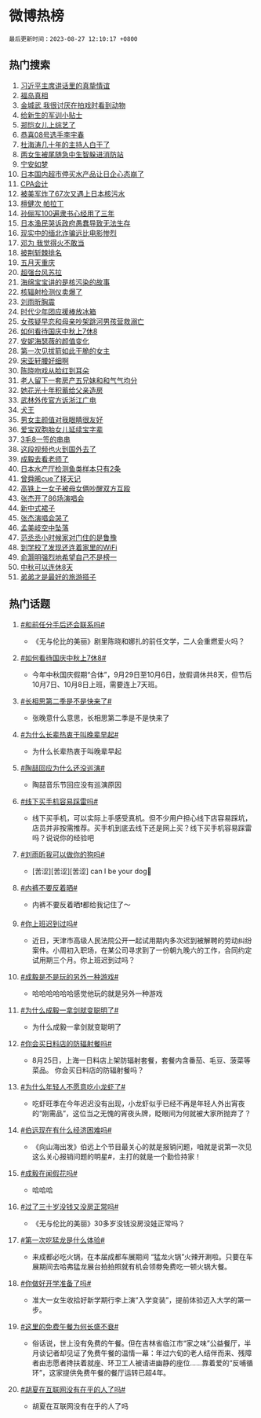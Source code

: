 # 微博热榜

`最后更新时间：2023-08-27 12:10:17 +0800`

## 热门搜索

1. [习近平主席讲话里的真挚情谊](https://m.weibo.cn/search?containerid=100103type%3D1%26t%3D10%26q%3D%23%E4%B9%A0%E8%BF%91%E5%B9%B3%E4%B8%BB%E5%B8%AD%E8%AE%B2%E8%AF%9D%E9%87%8C%E7%9A%84%E7%9C%9F%E6%8C%9A%E6%83%85%E8%B0%8A%23&stream_entry_id=51&isnewpage=1&extparam=seat%3D1%26cate%3D10103%26pos%3D0%26dgr%3D0%26stream_entry_id%3D51%26c_type%3D51%26filter_type%3Drealtimehot%26display_time%3D1693109415%26pre_seqid%3D169310941524491209991&luicode=10000011&lfid=106003type%253D25%2526t%253D3%2526disable_hot%253D1%2526filter_type%253Drealtimehot)
1. [福岛真相](https://m.weibo.cn/search?containerid=100103type%3D1%26t%3D10%26q%3D%23%E7%A6%8F%E5%B2%9B%E7%9C%9F%E7%9B%B8%23&stream_entry_id=31&isnewpage=1&extparam=seat%3D1%26cate%3D5001%26pos%3D0%26c_type%3D31%26stream_entry_id%3D31%26dgr%3D0%26lcate%3D5001%26realpos%3D1%26flag%3D16%26band_rank%3D1%26q%3D%2523%25E7%25A6%258F%25E5%25B2%259B%25E7%259C%259F%25E7%259B%25B8%2523%26filter_type%3Drealtimehot%26display_time%3D1693109415%26pre_seqid%3D169310941524491209991&luicode=10000011&lfid=106003type%253D25%2526t%253D3%2526disable_hot%253D1%2526filter_type%253Drealtimehot)
1. [金城武 我很讨厌在拍戏时看到动物](https://m.weibo.cn/search?containerid=100103type%3D1%26t%3D10%26q%3D%E9%87%91%E5%9F%8E%E6%AD%A6+%E6%88%91%E5%BE%88%E8%AE%A8%E5%8E%8C%E5%9C%A8%E6%8B%8D%E6%88%8F%E6%97%B6%E7%9C%8B%E5%88%B0%E5%8A%A8%E7%89%A9&stream_entry_id=31&isnewpage=1&extparam=seat%3D1%26cate%3D5001%26pos%3D1%26c_type%3D31%26stream_entry_id%3D31%26dgr%3D0%26lcate%3D5001%26realpos%3D2%26flag%3D2%26band_rank%3D2%26q%3D%25E9%2587%2591%25E5%259F%258E%25E6%25AD%25A6%2520%25E6%2588%2591%25E5%25BE%2588%25E8%25AE%25A8%25E5%258E%258C%25E5%259C%25A8%25E6%258B%258D%25E6%2588%258F%25E6%2597%25B6%25E7%259C%258B%25E5%2588%25B0%25E5%258A%25A8%25E7%2589%25A9%26filter_type%3Drealtimehot%26display_time%3D1693109415%26pre_seqid%3D169310941524491209991&luicode=10000011&lfid=106003type%253D25%2526t%253D3%2526disable_hot%253D1%2526filter_type%253Drealtimehot)
1. [给新生的军训小贴士](https://m.weibo.cn/search?containerid=100103type%3D1%26t%3D10%26q%3D%23%E7%BB%99%E6%96%B0%E7%94%9F%E7%9A%84%E5%86%9B%E8%AE%AD%E5%B0%8F%E8%B4%B4%E5%A3%AB%23&stream_entry_id=31&isnewpage=1&extparam=seat%3D1%26cate%3D5001%26pos%3D2%26c_type%3D31%26stream_entry_id%3D31%26dgr%3D0%26lcate%3D5001%26realpos%3D3%26flag%3D1%26band_rank%3D3%26q%3D%2523%25E7%25BB%2599%25E6%2596%25B0%25E7%2594%259F%25E7%259A%2584%25E5%2586%259B%25E8%25AE%25AD%25E5%25B0%258F%25E8%25B4%25B4%25E5%25A3%25AB%2523%26filter_type%3Drealtimehot%26display_time%3D1693109415%26pre_seqid%3D169310941524491209991&luicode=10000011&lfid=106003type%253D25%2526t%253D3%2526disable_hot%253D1%2526filter_type%253Drealtimehot)
1. [郑恺女儿上综艺了](https://m.weibo.cn/search?containerid=100103type%3D1%26t%3D10%26q%3D%23%E9%83%91%E6%81%BA%E5%A5%B3%E5%84%BF%E4%B8%8A%E7%BB%BC%E8%89%BA%E4%BA%86%23&stream_entry_id=31&isnewpage=1&extparam=seat%3D1%26cate%3D5001%26pos%3D3%26c_type%3D31%26stream_entry_id%3D31%26dgr%3D0%26lcate%3D5001%26realpos%3D4%26flag%3D2%26band_rank%3D4%26q%3D%2523%25E9%2583%2591%25E6%2581%25BA%25E5%25A5%25B3%25E5%2584%25BF%25E4%25B8%258A%25E7%25BB%25BC%25E8%2589%25BA%25E4%25BA%2586%2523%26filter_type%3Drealtimehot%26display_time%3D1693109415%26pre_seqid%3D169310941524491209991&luicode=10000011&lfid=106003type%253D25%2526t%253D3%2526disable_hot%253D1%2526filter_type%253Drealtimehot)
1. [恭喜08号选手李宇春](https://m.weibo.cn/search?containerid=100103type%3D1%26t%3D10%26q%3D%23%E6%81%AD%E5%96%9C08%E5%8F%B7%E9%80%89%E6%89%8B%E6%9D%8E%E5%AE%87%E6%98%A5%23&stream_entry_id=31&isnewpage=1&extparam=seat%3D1%26cate%3D5001%26pos%3D4%26c_type%3D31%26stream_entry_id%3D31%26dgr%3D0%26lcate%3D5001%26realpos%3D5%26flag%3D1%26band_rank%3D5%26q%3D%2523%25E6%2581%25AD%25E5%2596%259C08%25E5%258F%25B7%25E9%2580%2589%25E6%2589%258B%25E6%259D%258E%25E5%25AE%2587%25E6%2598%25A5%2523%26filter_type%3Drealtimehot%26display_time%3D1693109415%26pre_seqid%3D169310941524491209991&luicode=10000011&lfid=106003type%253D25%2526t%253D3%2526disable_hot%253D1%2526filter_type%253Drealtimehot)
1. [杜海涛几十年的主持人白干了](https://m.weibo.cn/search?containerid=100103type%3D1%26t%3D10%26q%3D%23%E6%9D%9C%E6%B5%B7%E6%B6%9B%E5%87%A0%E5%8D%81%E5%B9%B4%E7%9A%84%E4%B8%BB%E6%8C%81%E4%BA%BA%E7%99%BD%E5%B9%B2%E4%BA%86%23&stream_entry_id=31&isnewpage=1&extparam=seat%3D1%26cate%3D5001%26pos%3D5%26c_type%3D31%26stream_entry_id%3D31%26dgr%3D0%26lcate%3D5001%26realpos%3D6%26flag%3D2%26band_rank%3D6%26q%3D%2523%25E6%259D%259C%25E6%25B5%25B7%25E6%25B6%259B%25E5%2587%25A0%25E5%258D%2581%25E5%25B9%25B4%25E7%259A%2584%25E4%25B8%25BB%25E6%258C%2581%25E4%25BA%25BA%25E7%2599%25BD%25E5%25B9%25B2%25E4%25BA%2586%2523%26filter_type%3Drealtimehot%26display_time%3D1693109415%26pre_seqid%3D169310941524491209991&luicode=10000011&lfid=106003type%253D25%2526t%253D3%2526disable_hot%253D1%2526filter_type%253Drealtimehot)
1. [两女生被尾随急中生智躲进消防站](https://m.weibo.cn/search?containerid=100103type%3D1%26t%3D10%26q%3D%23%E4%B8%A4%E5%A5%B3%E7%94%9F%E8%A2%AB%E5%B0%BE%E9%9A%8F%E6%80%A5%E4%B8%AD%E7%94%9F%E6%99%BA%E8%BA%B2%E8%BF%9B%E6%B6%88%E9%98%B2%E7%AB%99%23&stream_entry_id=31&isnewpage=1&extparam=seat%3D1%26cate%3D5001%26pos%3D6%26c_type%3D31%26stream_entry_id%3D31%26dgr%3D0%26lcate%3D5001%26realpos%3D7%26flag%3D32768%26band_rank%3D7%26q%3D%2523%25E4%25B8%25A4%25E5%25A5%25B3%25E7%2594%259F%25E8%25A2%25AB%25E5%25B0%25BE%25E9%259A%258F%25E6%2580%25A5%25E4%25B8%25AD%25E7%2594%259F%25E6%2599%25BA%25E8%25BA%25B2%25E8%25BF%259B%25E6%25B6%2588%25E9%2598%25B2%25E7%25AB%2599%2523%26filter_type%3Drealtimehot%26display_time%3D1693109415%26pre_seqid%3D169310941524491209991&luicode=10000011&lfid=106003type%253D25%2526t%253D3%2526disable_hot%253D1%2526filter_type%253Drealtimehot)
1. [宁安如梦](https://m.weibo.cn/search?containerid=100103type%3D1%26t%3D10%26q%3D%E5%AE%81%E5%AE%89%E5%A6%82%E6%A2%A6&stream_entry_id=31&isnewpage=1&extparam=seat%3D1%26cate%3D5001%26pos%3D7%26c_type%3D31%26stream_entry_id%3D31%26dgr%3D0%26lcate%3D5001%26realpos%3D8%26flag%3D1%26band_rank%3D8%26q%3D%25E5%25AE%2581%25E5%25AE%2589%25E5%25A6%2582%25E6%25A2%25A6%26filter_type%3Drealtimehot%26display_time%3D1693109415%26pre_seqid%3D169310941524491209991&luicode=10000011&lfid=106003type%253D25%2526t%253D3%2526disable_hot%253D1%2526filter_type%253Drealtimehot)
1. [日本国内超市停买水产品让日企心态崩了](https://m.weibo.cn/search?containerid=100103type%3D1%26t%3D10%26q%3D%23%E6%97%A5%E6%9C%AC%E5%9B%BD%E5%86%85%E8%B6%85%E5%B8%82%E5%81%9C%E4%B9%B0%E6%B0%B4%E4%BA%A7%E5%93%81%E8%AE%A9%E6%97%A5%E4%BC%81%E5%BF%83%E6%80%81%E5%B4%A9%E4%BA%86%23&stream_entry_id=31&isnewpage=1&extparam=seat%3D1%26cate%3D5001%26pos%3D8%26c_type%3D31%26stream_entry_id%3D31%26dgr%3D0%26lcate%3D5001%26realpos%3D9%26flag%3D16%26band_rank%3D9%26q%3D%2523%25E6%2597%25A5%25E6%259C%25AC%25E5%259B%25BD%25E5%2586%2585%25E8%25B6%2585%25E5%25B8%2582%25E5%2581%259C%25E4%25B9%25B0%25E6%25B0%25B4%25E4%25BA%25A7%25E5%2593%2581%25E8%25AE%25A9%25E6%2597%25A5%25E4%25BC%2581%25E5%25BF%2583%25E6%2580%2581%25E5%25B4%25A9%25E4%25BA%2586%2523%26filter_type%3Drealtimehot%26display_time%3D1693109415%26pre_seqid%3D169310941524491209991&luicode=10000011&lfid=106003type%253D25%2526t%253D3%2526disable_hot%253D1%2526filter_type%253Drealtimehot)
1. [CPA会计](https://m.weibo.cn/search?containerid=100103type%3D1%26t%3D10%26q%3DCPA%E4%BC%9A%E8%AE%A1&stream_entry_id=31&isnewpage=1&extparam=seat%3D1%26cate%3D5001%26pos%3D9%26c_type%3D31%26stream_entry_id%3D31%26dgr%3D0%26lcate%3D5001%26realpos%3D10%26flag%3D1%26band_rank%3D10%26q%3DCPA%25E4%25BC%259A%25E8%25AE%25A1%26filter_type%3Drealtimehot%26display_time%3D1693109415%26pre_seqid%3D169310941524491209991&luicode=10000011&lfid=106003type%253D25%2526t%253D3%2526disable_hot%253D1%2526filter_type%253Drealtimehot)
1. [被美军炸了67次又遇上日本核污水](https://m.weibo.cn/search?containerid=100103type%3D1%26t%3D10%26q%3D%23%E8%A2%AB%E7%BE%8E%E5%86%9B%E7%82%B8%E4%BA%8667%E6%AC%A1%E5%8F%88%E9%81%87%E4%B8%8A%E6%97%A5%E6%9C%AC%E6%A0%B8%E6%B1%A1%E6%B0%B4%23&stream_entry_id=31&isnewpage=1&extparam=seat%3D1%26cate%3D5001%26pos%3D10%26c_type%3D31%26stream_entry_id%3D31%26dgr%3D0%26lcate%3D5001%26realpos%3D11%26flag%3D2%26band_rank%3D11%26q%3D%2523%25E8%25A2%25AB%25E7%25BE%258E%25E5%2586%259B%25E7%2582%25B8%25E4%25BA%258667%25E6%25AC%25A1%25E5%258F%2588%25E9%2581%2587%25E4%25B8%258A%25E6%2597%25A5%25E6%259C%25AC%25E6%25A0%25B8%25E6%25B1%25A1%25E6%25B0%25B4%2523%26filter_type%3Drealtimehot%26display_time%3D1693109415%26pre_seqid%3D169310941524491209991&luicode=10000011&lfid=106003type%253D25%2526t%253D3%2526disable_hot%253D1%2526filter_type%253Drealtimehot)
1. [檀健次 帕拉丁](https://m.weibo.cn/search?containerid=100103type%3D1%26t%3D10%26q%3D%E6%AA%80%E5%81%A5%E6%AC%A1+%E5%B8%95%E6%8B%89%E4%B8%81&stream_entry_id=31&isnewpage=1&extparam=seat%3D1%26cate%3D5001%26pos%3D11%26c_type%3D31%26stream_entry_id%3D31%26dgr%3D0%26lcate%3D5001%26realpos%3D12%26flag%3D1%26band_rank%3D12%26q%3D%25E6%25AA%2580%25E5%2581%25A5%25E6%25AC%25A1%2520%25E5%25B8%2595%25E6%258B%2589%25E4%25B8%2581%26filter_type%3Drealtimehot%26display_time%3D1693109415%26pre_seqid%3D169310941524491209991&luicode=10000011&lfid=106003type%253D25%2526t%253D3%2526disable_hot%253D1%2526filter_type%253Drealtimehot)
1. [孙俪写100遍隶书心经用了三年](https://m.weibo.cn/search?containerid=100103type%3D1%26t%3D10%26q%3D%23%E5%AD%99%E4%BF%AA%E5%86%99100%E9%81%8D%E9%9A%B6%E4%B9%A6%E5%BF%83%E7%BB%8F%E7%94%A8%E4%BA%86%E4%B8%89%E5%B9%B4%23&stream_entry_id=31&isnewpage=1&extparam=seat%3D1%26cate%3D5001%26pos%3D12%26c_type%3D31%26stream_entry_id%3D31%26dgr%3D0%26lcate%3D5001%26realpos%3D13%26flag%3D1%26band_rank%3D13%26q%3D%2523%25E5%25AD%2599%25E4%25BF%25AA%25E5%2586%2599100%25E9%2581%258D%25E9%259A%25B6%25E4%25B9%25A6%25E5%25BF%2583%25E7%25BB%258F%25E7%2594%25A8%25E4%25BA%2586%25E4%25B8%2589%25E5%25B9%25B4%2523%26filter_type%3Drealtimehot%26display_time%3D1693109415%26pre_seqid%3D169310941524491209991&luicode=10000011&lfid=106003type%253D25%2526t%253D3%2526disable_hot%253D1%2526filter_type%253Drealtimehot)
1. [日本渔民哭诉政府愚蠢导致无法生存](https://m.weibo.cn/search?containerid=100103type%3D1%26t%3D10%26q%3D%23%E6%97%A5%E6%9C%AC%E6%B8%94%E6%B0%91%E5%93%AD%E8%AF%89%E6%94%BF%E5%BA%9C%E6%84%9A%E8%A0%A2%E5%AF%BC%E8%87%B4%E6%97%A0%E6%B3%95%E7%94%9F%E5%AD%98%23&stream_entry_id=31&isnewpage=1&extparam=seat%3D1%26cate%3D5001%26pos%3D13%26c_type%3D31%26stream_entry_id%3D31%26dgr%3D0%26lcate%3D5001%26realpos%3D14%26flag%3D1%26band_rank%3D14%26q%3D%2523%25E6%2597%25A5%25E6%259C%25AC%25E6%25B8%2594%25E6%25B0%2591%25E5%2593%25AD%25E8%25AF%2589%25E6%2594%25BF%25E5%25BA%259C%25E6%2584%259A%25E8%25A0%25A2%25E5%25AF%25BC%25E8%2587%25B4%25E6%2597%25A0%25E6%25B3%2595%25E7%2594%259F%25E5%25AD%2598%2523%26filter_type%3Drealtimehot%26display_time%3D1693109415%26pre_seqid%3D169310941524491209991&luicode=10000011&lfid=106003type%253D25%2526t%253D3%2526disable_hot%253D1%2526filter_type%253Drealtimehot)
1. [现实中的缅北诈骗远比电影惨烈](https://m.weibo.cn/search?containerid=100103type%3D1%26t%3D10%26q%3D%23%E7%8E%B0%E5%AE%9E%E4%B8%AD%E7%9A%84%E7%BC%85%E5%8C%97%E8%AF%88%E9%AA%97%E8%BF%9C%E6%AF%94%E7%94%B5%E5%BD%B1%E6%83%A8%E7%83%88%23&stream_entry_id=31&isnewpage=1&extparam=seat%3D1%26cate%3D5001%26pos%3D14%26c_type%3D31%26stream_entry_id%3D31%26dgr%3D0%26lcate%3D5001%26realpos%3D15%26flag%3D0%26band_rank%3D15%26q%3D%2523%25E7%258E%25B0%25E5%25AE%259E%25E4%25B8%25AD%25E7%259A%2584%25E7%25BC%2585%25E5%258C%2597%25E8%25AF%2588%25E9%25AA%2597%25E8%25BF%259C%25E6%25AF%2594%25E7%2594%25B5%25E5%25BD%25B1%25E6%2583%25A8%25E7%2583%2588%2523%26filter_type%3Drealtimehot%26display_time%3D1693109415%26pre_seqid%3D169310941524491209991&luicode=10000011&lfid=106003type%253D25%2526t%253D3%2526disable_hot%253D1%2526filter_type%253Drealtimehot)
1. [邓为 我觉得火不敢当](https://m.weibo.cn/search?containerid=100103type%3D1%26t%3D10%26q%3D%E9%82%93%E4%B8%BA+%E6%88%91%E8%A7%89%E5%BE%97%E7%81%AB%E4%B8%8D%E6%95%A2%E5%BD%93&stream_entry_id=31&isnewpage=1&extparam=seat%3D1%26cate%3D5001%26pos%3D15%26c_type%3D31%26stream_entry_id%3D31%26dgr%3D0%26lcate%3D5001%26realpos%3D16%26flag%3D1%26band_rank%3D16%26q%3D%25E9%2582%2593%25E4%25B8%25BA%2520%25E6%2588%2591%25E8%25A7%2589%25E5%25BE%2597%25E7%2581%25AB%25E4%25B8%258D%25E6%2595%25A2%25E5%25BD%2593%26filter_type%3Drealtimehot%26display_time%3D1693109415%26pre_seqid%3D169310941524491209991&luicode=10000011&lfid=106003type%253D25%2526t%253D3%2526disable_hot%253D1%2526filter_type%253Drealtimehot)
1. [披荆斩棘排名](https://m.weibo.cn/search?containerid=100103type%3D1%26t%3D10%26q%3D%E6%8A%AB%E8%8D%86%E6%96%A9%E6%A3%98%E6%8E%92%E5%90%8D&stream_entry_id=31&isnewpage=1&extparam=seat%3D1%26cate%3D5001%26pos%3D16%26c_type%3D31%26stream_entry_id%3D31%26dgr%3D0%26lcate%3D5001%26realpos%3D17%26flag%3D1%26band_rank%3D17%26q%3D%25E6%258A%25AB%25E8%258D%2586%25E6%2596%25A9%25E6%25A3%2598%25E6%258E%2592%25E5%2590%258D%26filter_type%3Drealtimehot%26display_time%3D1693109415%26pre_seqid%3D169310941524491209991&luicode=10000011&lfid=106003type%253D25%2526t%253D3%2526disable_hot%253D1%2526filter_type%253Drealtimehot)
1. [五月天重庆](https://m.weibo.cn/search?containerid=100103type%3D1%26t%3D10%26q%3D%E4%BA%94%E6%9C%88%E5%A4%A9%E9%87%8D%E5%BA%86&stream_entry_id=31&isnewpage=1&extparam=seat%3D1%26cate%3D5001%26pos%3D17%26c_type%3D31%26stream_entry_id%3D31%26dgr%3D0%26lcate%3D5001%26realpos%3D18%26flag%3D1%26band_rank%3D18%26q%3D%25E4%25BA%2594%25E6%259C%2588%25E5%25A4%25A9%25E9%2587%258D%25E5%25BA%2586%26filter_type%3Drealtimehot%26display_time%3D1693109415%26pre_seqid%3D169310941524491209991&luicode=10000011&lfid=106003type%253D25%2526t%253D3%2526disable_hot%253D1%2526filter_type%253Drealtimehot)
1. [超强台风苏拉](https://m.weibo.cn/search?containerid=100103type%3D1%26t%3D10%26q%3D%23%E8%B6%85%E5%BC%BA%E5%8F%B0%E9%A3%8E%E8%8B%8F%E6%8B%89%23&stream_entry_id=31&isnewpage=1&extparam=seat%3D1%26cate%3D5001%26pos%3D18%26c_type%3D31%26stream_entry_id%3D31%26dgr%3D0%26lcate%3D5001%26realpos%3D19%26flag%3D0%26band_rank%3D19%26q%3D%2523%25E8%25B6%2585%25E5%25BC%25BA%25E5%258F%25B0%25E9%25A3%258E%25E8%258B%258F%25E6%258B%2589%2523%26filter_type%3Drealtimehot%26display_time%3D1693109415%26pre_seqid%3D169310941524491209991&luicode=10000011&lfid=106003type%253D25%2526t%253D3%2526disable_hot%253D1%2526filter_type%253Drealtimehot)
1. [海绵宝宝讲的是核污染的故事](https://m.weibo.cn/search?containerid=100103type%3D1%26t%3D10%26q%3D%E6%B5%B7%E7%BB%B5%E5%AE%9D%E5%AE%9D%E8%AE%B2%E7%9A%84%E6%98%AF%E6%A0%B8%E6%B1%A1%E6%9F%93%E7%9A%84%E6%95%85%E4%BA%8B&stream_entry_id=31&isnewpage=1&extparam=seat%3D1%26cate%3D5001%26pos%3D19%26c_type%3D31%26stream_entry_id%3D31%26dgr%3D0%26lcate%3D5001%26realpos%3D20%26flag%3D1%26band_rank%3D20%26q%3D%25E6%25B5%25B7%25E7%25BB%25B5%25E5%25AE%259D%25E5%25AE%259D%25E8%25AE%25B2%25E7%259A%2584%25E6%2598%25AF%25E6%25A0%25B8%25E6%25B1%25A1%25E6%259F%2593%25E7%259A%2584%25E6%2595%2585%25E4%25BA%258B%26filter_type%3Drealtimehot%26display_time%3D1693109415%26pre_seqid%3D169310941524491209991&luicode=10000011&lfid=106003type%253D25%2526t%253D3%2526disable_hot%253D1%2526filter_type%253Drealtimehot)
1. [核辐射检测仪卖爆了](https://m.weibo.cn/search?containerid=100103type%3D1%26t%3D10%26q%3D%23%E6%A0%B8%E8%BE%90%E5%B0%84%E6%A3%80%E6%B5%8B%E4%BB%AA%E5%8D%96%E7%88%86%E4%BA%86%23&stream_entry_id=31&isnewpage=1&extparam=seat%3D1%26cate%3D5001%26pos%3D20%26c_type%3D31%26stream_entry_id%3D31%26dgr%3D0%26lcate%3D5001%26realpos%3D21%26flag%3D1%26band_rank%3D21%26q%3D%2523%25E6%25A0%25B8%25E8%25BE%2590%25E5%25B0%2584%25E6%25A3%2580%25E6%25B5%258B%25E4%25BB%25AA%25E5%258D%2596%25E7%2588%2586%25E4%25BA%2586%2523%26filter_type%3Drealtimehot%26display_time%3D1693109415%26pre_seqid%3D169310941524491209991&luicode=10000011&lfid=106003type%253D25%2526t%253D3%2526disable_hot%253D1%2526filter_type%253Drealtimehot)
1. [刘雨昕胸震](https://m.weibo.cn/search?containerid=100103type%3D1%26t%3D10%26q%3D%23%E5%88%98%E9%9B%A8%E6%98%95%E8%83%B8%E9%9C%87%23&stream_entry_id=31&isnewpage=1&extparam=seat%3D1%26cate%3D5001%26pos%3D21%26c_type%3D31%26stream_entry_id%3D31%26dgr%3D0%26lcate%3D5001%26realpos%3D22%26flag%3D0%26band_rank%3D22%26q%3D%2523%25E5%2588%2598%25E9%259B%25A8%25E6%2598%2595%25E8%2583%25B8%25E9%259C%2587%2523%26filter_type%3Drealtimehot%26display_time%3D1693109415%26pre_seqid%3D169310941524491209991&luicode=10000011&lfid=106003type%253D25%2526t%253D3%2526disable_hot%253D1%2526filter_type%253Drealtimehot)
1. [时代少年团应援棒放冰箱](https://m.weibo.cn/search?containerid=100103type%3D1%26t%3D10%26q%3D%23%E6%97%B6%E4%BB%A3%E5%B0%91%E5%B9%B4%E5%9B%A2%E5%BA%94%E6%8F%B4%E6%A3%92%E6%94%BE%E5%86%B0%E7%AE%B1%23&stream_entry_id=31&isnewpage=1&extparam=seat%3D1%26cate%3D5001%26pos%3D22%26c_type%3D31%26stream_entry_id%3D31%26dgr%3D0%26lcate%3D5001%26realpos%3D23%26flag%3D1%26band_rank%3D23%26q%3D%2523%25E6%2597%25B6%25E4%25BB%25A3%25E5%25B0%2591%25E5%25B9%25B4%25E5%259B%25A2%25E5%25BA%2594%25E6%258F%25B4%25E6%25A3%2592%25E6%2594%25BE%25E5%2586%25B0%25E7%25AE%25B1%2523%26filter_type%3Drealtimehot%26display_time%3D1693109415%26pre_seqid%3D169310941524491209991&luicode=10000011&lfid=106003type%253D25%2526t%253D3%2526disable_hot%253D1%2526filter_type%253Drealtimehot)
1. [女孩疑早恋和母亲吵架跳河男孩营救溺亡](https://m.weibo.cn/search?containerid=100103type%3D1%26t%3D10%26q%3D%23%E5%A5%B3%E5%AD%A9%E7%96%91%E6%97%A9%E6%81%8B%E5%92%8C%E6%AF%8D%E4%BA%B2%E5%90%B5%E6%9E%B6%E8%B7%B3%E6%B2%B3%E7%94%B7%E5%AD%A9%E8%90%A5%E6%95%91%E6%BA%BA%E4%BA%A1%23&stream_entry_id=31&isnewpage=1&extparam=seat%3D1%26cate%3D5001%26pos%3D23%26c_type%3D31%26stream_entry_id%3D31%26dgr%3D0%26lcate%3D5001%26realpos%3D24%26flag%3D0%26band_rank%3D24%26q%3D%2523%25E5%25A5%25B3%25E5%25AD%25A9%25E7%2596%2591%25E6%2597%25A9%25E6%2581%258B%25E5%2592%258C%25E6%25AF%258D%25E4%25BA%25B2%25E5%2590%25B5%25E6%259E%25B6%25E8%25B7%25B3%25E6%25B2%25B3%25E7%2594%25B7%25E5%25AD%25A9%25E8%2590%25A5%25E6%2595%2591%25E6%25BA%25BA%25E4%25BA%25A1%2523%26filter_type%3Drealtimehot%26display_time%3D1693109415%26pre_seqid%3D169310941524491209991&luicode=10000011&lfid=106003type%253D25%2526t%253D3%2526disable_hot%253D1%2526filter_type%253Drealtimehot)
1. [如何看待国庆中秋上7休8](https://m.weibo.cn/search?containerid=100103type%3D1%26t%3D10%26q%3D%23%E5%A6%82%E4%BD%95%E7%9C%8B%E5%BE%85%E5%9B%BD%E5%BA%86%E4%B8%AD%E7%A7%8B%E4%B8%8A7%E4%BC%918%23&stream_entry_id=31&isnewpage=1&extparam=seat%3D1%26cate%3D5001%26pos%3D24%26c_type%3D31%26stream_entry_id%3D31%26dgr%3D0%26lcate%3D5001%26realpos%3D25%26flag%3D1%26band_rank%3D25%26q%3D%2523%25E5%25A6%2582%25E4%25BD%2595%25E7%259C%258B%25E5%25BE%2585%25E5%259B%25BD%25E5%25BA%2586%25E4%25B8%25AD%25E7%25A7%258B%25E4%25B8%258A7%25E4%25BC%25918%2523%26filter_type%3Drealtimehot%26display_time%3D1693109415%26pre_seqid%3D169310941524491209991&luicode=10000011&lfid=106003type%253D25%2526t%253D3%2526disable_hot%253D1%2526filter_type%253Drealtimehot)
1. [安妮海瑟薇的颜值变化](https://m.weibo.cn/search?containerid=100103type%3D1%26t%3D10%26q%3D%E5%AE%89%E5%A6%AE%E6%B5%B7%E7%91%9F%E8%96%87%E7%9A%84%E9%A2%9C%E5%80%BC%E5%8F%98%E5%8C%96&stream_entry_id=31&isnewpage=1&extparam=seat%3D1%26cate%3D5001%26pos%3D25%26c_type%3D31%26stream_entry_id%3D31%26dgr%3D0%26lcate%3D5001%26realpos%3D26%26flag%3D0%26band_rank%3D26%26q%3D%25E5%25AE%2589%25E5%25A6%25AE%25E6%25B5%25B7%25E7%2591%259F%25E8%2596%2587%25E7%259A%2584%25E9%25A2%259C%25E5%2580%25BC%25E5%258F%2598%25E5%258C%2596%26filter_type%3Drealtimehot%26display_time%3D1693109415%26pre_seqid%3D169310941524491209991&luicode=10000011&lfid=106003type%253D25%2526t%253D3%2526disable_hot%253D1%2526filter_type%253Drealtimehot)
1. [第一次见拔箭如此干脆的女主](https://m.weibo.cn/search?containerid=100103type%3D1%26t%3D10%26q%3D%E7%AC%AC%E4%B8%80%E6%AC%A1%E8%A7%81%E6%8B%94%E7%AE%AD%E5%A6%82%E6%AD%A4%E5%B9%B2%E8%84%86%E7%9A%84%E5%A5%B3%E4%B8%BB&stream_entry_id=31&isnewpage=1&extparam=seat%3D1%26cate%3D5001%26pos%3D26%26c_type%3D31%26stream_entry_id%3D31%26dgr%3D0%26lcate%3D5001%26realpos%3D27%26flag%3D0%26band_rank%3D27%26q%3D%25E7%25AC%25AC%25E4%25B8%2580%25E6%25AC%25A1%25E8%25A7%2581%25E6%258B%2594%25E7%25AE%25AD%25E5%25A6%2582%25E6%25AD%25A4%25E5%25B9%25B2%25E8%2584%2586%25E7%259A%2584%25E5%25A5%25B3%25E4%25B8%25BB%26filter_type%3Drealtimehot%26display_time%3D1693109415%26pre_seqid%3D169310941524491209991&luicode=10000011&lfid=106003type%253D25%2526t%253D3%2526disable_hot%253D1%2526filter_type%253Drealtimehot)
1. [宋亚轩腰好细啊](https://m.weibo.cn/search?containerid=100103type%3D1%26t%3D10%26q%3D%23%E5%AE%8B%E4%BA%9A%E8%BD%A9%E8%85%B0%E5%A5%BD%E7%BB%86%E5%95%8A%23&stream_entry_id=31&isnewpage=1&extparam=seat%3D1%26cate%3D5001%26pos%3D27%26c_type%3D31%26stream_entry_id%3D31%26dgr%3D0%26lcate%3D5001%26realpos%3D28%26flag%3D1%26band_rank%3D28%26q%3D%2523%25E5%25AE%258B%25E4%25BA%259A%25E8%25BD%25A9%25E8%2585%25B0%25E5%25A5%25BD%25E7%25BB%2586%25E5%2595%258A%2523%26filter_type%3Drealtimehot%26display_time%3D1693109415%26pre_seqid%3D169310941524491209991&luicode=10000011&lfid=106003type%253D25%2526t%253D3%2526disable_hot%253D1%2526filter_type%253Drealtimehot)
1. [陈晓吻戏从脸红到耳朵](https://m.weibo.cn/search?containerid=100103type%3D1%26t%3D10%26q%3D%23%E9%99%88%E6%99%93%E5%90%BB%E6%88%8F%E4%BB%8E%E8%84%B8%E7%BA%A2%E5%88%B0%E8%80%B3%E6%9C%B5%23&stream_entry_id=31&isnewpage=1&extparam=seat%3D1%26cate%3D5001%26pos%3D28%26c_type%3D31%26stream_entry_id%3D31%26dgr%3D0%26lcate%3D5001%26realpos%3D29%26flag%3D0%26band_rank%3D29%26q%3D%2523%25E9%2599%2588%25E6%2599%2593%25E5%2590%25BB%25E6%2588%258F%25E4%25BB%258E%25E8%2584%25B8%25E7%25BA%25A2%25E5%2588%25B0%25E8%2580%25B3%25E6%259C%25B5%2523%26filter_type%3Drealtimehot%26display_time%3D1693109415%26pre_seqid%3D169310941524491209991&luicode=10000011&lfid=106003type%253D25%2526t%253D3%2526disable_hot%253D1%2526filter_type%253Drealtimehot)
1. [老人留下一套房产五兄妹和和气气均分](https://m.weibo.cn/search?containerid=100103type%3D1%26t%3D10%26q%3D%23%E8%80%81%E4%BA%BA%E7%95%99%E4%B8%8B%E4%B8%80%E5%A5%97%E6%88%BF%E4%BA%A7%E4%BA%94%E5%85%84%E5%A6%B9%E5%92%8C%E5%92%8C%E6%B0%94%E6%B0%94%E5%9D%87%E5%88%86%23&stream_entry_id=31&isnewpage=1&extparam=seat%3D1%26cate%3D5001%26pos%3D29%26c_type%3D31%26stream_entry_id%3D31%26dgr%3D0%26lcate%3D5001%26realpos%3D30%26flag%3D32768%26band_rank%3D30%26q%3D%2523%25E8%2580%2581%25E4%25BA%25BA%25E7%2595%2599%25E4%25B8%258B%25E4%25B8%2580%25E5%25A5%2597%25E6%2588%25BF%25E4%25BA%25A7%25E4%25BA%2594%25E5%2585%2584%25E5%25A6%25B9%25E5%2592%258C%25E5%2592%258C%25E6%25B0%2594%25E6%25B0%2594%25E5%259D%2587%25E5%2588%2586%2523%26filter_type%3Drealtimehot%26display_time%3D1693109415%26pre_seqid%3D169310941524491209991&luicode=10000011&lfid=106003type%253D25%2526t%253D3%2526disable_hot%253D1%2526filter_type%253Drealtimehot)
1. [她花光十年积蓄给父亲造房](https://m.weibo.cn/search?containerid=100103type%3D1%26t%3D10%26q%3D%E5%A5%B9%E8%8A%B1%E5%85%89%E5%8D%81%E5%B9%B4%E7%A7%AF%E8%93%84%E7%BB%99%E7%88%B6%E4%BA%B2%E9%80%A0%E6%88%BF&stream_entry_id=31&isnewpage=1&extparam=seat%3D1%26cate%3D5001%26pos%3D30%26c_type%3D31%26stream_entry_id%3D31%26dgr%3D0%26lcate%3D5001%26realpos%3D31%26flag%3D1%26band_rank%3D31%26q%3D%25E5%25A5%25B9%25E8%258A%25B1%25E5%2585%2589%25E5%258D%2581%25E5%25B9%25B4%25E7%25A7%25AF%25E8%2593%2584%25E7%25BB%2599%25E7%2588%25B6%25E4%25BA%25B2%25E9%2580%25A0%25E6%2588%25BF%26filter_type%3Drealtimehot%26display_time%3D1693109415%26pre_seqid%3D169310941524491209991&luicode=10000011&lfid=106003type%253D25%2526t%253D3%2526disable_hot%253D1%2526filter_type%253Drealtimehot)
1. [武林外传官方诉浙江广电](https://m.weibo.cn/search?containerid=100103type%3D1%26t%3D10%26q%3D%23%E6%AD%A6%E6%9E%97%E5%A4%96%E4%BC%A0%E5%AE%98%E6%96%B9%E8%AF%89%E6%B5%99%E6%B1%9F%E5%B9%BF%E7%94%B5%23&stream_entry_id=31&isnewpage=1&extparam=seat%3D1%26cate%3D5001%26pos%3D31%26c_type%3D31%26stream_entry_id%3D31%26dgr%3D0%26lcate%3D5001%26realpos%3D32%26flag%3D1%26band_rank%3D32%26q%3D%2523%25E6%25AD%25A6%25E6%259E%2597%25E5%25A4%2596%25E4%25BC%25A0%25E5%25AE%2598%25E6%2596%25B9%25E8%25AF%2589%25E6%25B5%2599%25E6%25B1%259F%25E5%25B9%25BF%25E7%2594%25B5%2523%26filter_type%3Drealtimehot%26display_time%3D1693109415%26pre_seqid%3D169310941524491209991&luicode=10000011&lfid=106003type%253D25%2526t%253D3%2526disable_hot%253D1%2526filter_type%253Drealtimehot)
1. [犬王](https://m.weibo.cn/search?containerid=100103type%3D1%26t%3D10%26q%3D%E7%8A%AC%E7%8E%8B&stream_entry_id=31&isnewpage=1&extparam=seat%3D1%26cate%3D5001%26pos%3D32%26c_type%3D31%26stream_entry_id%3D31%26dgr%3D0%26lcate%3D5001%26realpos%3D33%26flag%3D1%26band_rank%3D33%26q%3D%25E7%258A%25AC%25E7%258E%258B%26filter_type%3Drealtimehot%26display_time%3D1693109415%26pre_seqid%3D169310941524491209991&luicode=10000011&lfid=106003type%253D25%2526t%253D3%2526disable_hot%253D1%2526filter_type%253Drealtimehot)
1. [男女主颜值对我眼睛很友好](https://m.weibo.cn/search?containerid=100103type%3D1%26t%3D10%26q%3D%23%E7%94%B7%E5%A5%B3%E4%B8%BB%E9%A2%9C%E5%80%BC%E5%AF%B9%E6%88%91%E7%9C%BC%E7%9D%9B%E5%BE%88%E5%8F%8B%E5%A5%BD%23&stream_entry_id=31&isnewpage=1&extparam=seat%3D1%26cate%3D5001%26pos%3D33%26c_type%3D31%26stream_entry_id%3D31%26dgr%3D0%26lcate%3D5001%26realpos%3D34%26flag%3D1%26band_rank%3D34%26q%3D%2523%25E7%2594%25B7%25E5%25A5%25B3%25E4%25B8%25BB%25E9%25A2%259C%25E5%2580%25BC%25E5%25AF%25B9%25E6%2588%2591%25E7%259C%25BC%25E7%259D%259B%25E5%25BE%2588%25E5%258F%258B%25E5%25A5%25BD%2523%26filter_type%3Drealtimehot%26display_time%3D1693109415%26pre_seqid%3D169310941524491209991&luicode=10000011&lfid=106003type%253D25%2526t%253D3%2526disable_hot%253D1%2526filter_type%253Drealtimehot)
1. [爱宝双胞胎女儿延续宝字辈](https://m.weibo.cn/search?containerid=100103type%3D1%26t%3D10%26q%3D%23%E7%88%B1%E5%AE%9D%E5%8F%8C%E8%83%9E%E8%83%8E%E5%A5%B3%E5%84%BF%E5%BB%B6%E7%BB%AD%E5%AE%9D%E5%AD%97%E8%BE%88%23&stream_entry_id=31&isnewpage=1&extparam=seat%3D1%26cate%3D5001%26pos%3D34%26c_type%3D31%26stream_entry_id%3D31%26dgr%3D0%26lcate%3D5001%26realpos%3D35%26flag%3D32768%26band_rank%3D35%26q%3D%2523%25E7%2588%25B1%25E5%25AE%259D%25E5%258F%258C%25E8%2583%259E%25E8%2583%258E%25E5%25A5%25B3%25E5%2584%25BF%25E5%25BB%25B6%25E7%25BB%25AD%25E5%25AE%259D%25E5%25AD%2597%25E8%25BE%2588%2523%26filter_type%3Drealtimehot%26display_time%3D1693109415%26pre_seqid%3D169310941524491209991&luicode=10000011&lfid=106003type%253D25%2526t%253D3%2526disable_hot%253D1%2526filter_type%253Drealtimehot)
1. [3毛8一签的串串](https://m.weibo.cn/search?containerid=100103type%3D1%26t%3D10%26q%3D3%E6%AF%9B8%E4%B8%80%E7%AD%BE%E7%9A%84%E4%B8%B2%E4%B8%B2&stream_entry_id=31&isnewpage=1&extparam=seat%3D1%26cate%3D5001%26pos%3D35%26c_type%3D31%26stream_entry_id%3D31%26dgr%3D0%26lcate%3D5001%26realpos%3D36%26flag%3D1%26band_rank%3D36%26q%3D3%25E6%25AF%259B8%25E4%25B8%2580%25E7%25AD%25BE%25E7%259A%2584%25E4%25B8%25B2%25E4%25B8%25B2%26filter_type%3Drealtimehot%26display_time%3D1693109415%26pre_seqid%3D169310941524491209991&luicode=10000011&lfid=106003type%253D25%2526t%253D3%2526disable_hot%253D1%2526filter_type%253Drealtimehot)
1. [这段视频也火到国外去了](https://m.weibo.cn/search?containerid=100103type%3D1%26t%3D10%26q%3D%E8%BF%99%E6%AE%B5%E8%A7%86%E9%A2%91%E4%B9%9F%E7%81%AB%E5%88%B0%E5%9B%BD%E5%A4%96%E5%8E%BB%E4%BA%86&stream_entry_id=31&isnewpage=1&extparam=seat%3D1%26cate%3D5001%26pos%3D36%26c_type%3D31%26stream_entry_id%3D31%26dgr%3D0%26lcate%3D5001%26realpos%3D37%26flag%3D0%26band_rank%3D37%26q%3D%25E8%25BF%2599%25E6%25AE%25B5%25E8%25A7%2586%25E9%25A2%2591%25E4%25B9%259F%25E7%2581%25AB%25E5%2588%25B0%25E5%259B%25BD%25E5%25A4%2596%25E5%258E%25BB%25E4%25BA%2586%26filter_type%3Drealtimehot%26display_time%3D1693109415%26pre_seqid%3D169310941524491209991&luicode=10000011&lfid=106003type%253D25%2526t%253D3%2526disable_hot%253D1%2526filter_type%253Drealtimehot)
1. [成毅去看老师了](https://m.weibo.cn/search?containerid=100103type%3D1%26t%3D10%26q%3D%23%E6%88%90%E6%AF%85%E5%8E%BB%E7%9C%8B%E8%80%81%E5%B8%88%E4%BA%86%23&stream_entry_id=31&isnewpage=1&extparam=seat%3D1%26cate%3D5001%26pos%3D37%26c_type%3D31%26stream_entry_id%3D31%26dgr%3D0%26lcate%3D5001%26realpos%3D38%26flag%3D0%26band_rank%3D38%26q%3D%2523%25E6%2588%2590%25E6%25AF%2585%25E5%258E%25BB%25E7%259C%258B%25E8%2580%2581%25E5%25B8%2588%25E4%25BA%2586%2523%26filter_type%3Drealtimehot%26display_time%3D1693109415%26pre_seqid%3D169310941524491209991&luicode=10000011&lfid=106003type%253D25%2526t%253D3%2526disable_hot%253D1%2526filter_type%253Drealtimehot)
1. [日本水产厅检测鱼类样本只有2条](https://m.weibo.cn/search?containerid=100103type%3D1%26t%3D10%26q%3D%23%E6%97%A5%E6%9C%AC%E6%B0%B4%E4%BA%A7%E5%8E%85%E6%A3%80%E6%B5%8B%E9%B1%BC%E7%B1%BB%E6%A0%B7%E6%9C%AC%E5%8F%AA%E6%9C%892%E6%9D%A1%23&stream_entry_id=31&isnewpage=1&extparam=seat%3D1%26cate%3D5001%26pos%3D38%26c_type%3D31%26stream_entry_id%3D31%26dgr%3D0%26lcate%3D5001%26realpos%3D39%26flag%3D0%26band_rank%3D39%26q%3D%2523%25E6%2597%25A5%25E6%259C%25AC%25E6%25B0%25B4%25E4%25BA%25A7%25E5%258E%2585%25E6%25A3%2580%25E6%25B5%258B%25E9%25B1%25BC%25E7%25B1%25BB%25E6%25A0%25B7%25E6%259C%25AC%25E5%258F%25AA%25E6%259C%25892%25E6%259D%25A1%2523%26filter_type%3Drealtimehot%26display_time%3D1693109415%26pre_seqid%3D169310941524491209991&luicode=10000011&lfid=106003type%253D25%2526t%253D3%2526disable_hot%253D1%2526filter_type%253Drealtimehot)
1. [曾舜晞cue了择天记](https://m.weibo.cn/search?containerid=100103type%3D1%26t%3D10%26q%3D%23%E6%9B%BE%E8%88%9C%E6%99%9Ecue%E4%BA%86%E6%8B%A9%E5%A4%A9%E8%AE%B0%23&stream_entry_id=31&isnewpage=1&extparam=seat%3D1%26cate%3D5001%26pos%3D39%26c_type%3D31%26stream_entry_id%3D31%26dgr%3D0%26lcate%3D5001%26realpos%3D40%26flag%3D1%26band_rank%3D40%26q%3D%2523%25E6%259B%25BE%25E8%2588%259C%25E6%2599%259Ecue%25E4%25BA%2586%25E6%258B%25A9%25E5%25A4%25A9%25E8%25AE%25B0%2523%26filter_type%3Drealtimehot%26display_time%3D1693109415%26pre_seqid%3D169310941524491209991&luicode=10000011&lfid=106003type%253D25%2526t%253D3%2526disable_hot%253D1%2526filter_type%253Drealtimehot)
1. [高铁上一女子被母女俩吵醒双方互殴](https://m.weibo.cn/search?containerid=100103type%3D1%26t%3D10%26q%3D%23%E9%AB%98%E9%93%81%E4%B8%8A%E4%B8%80%E5%A5%B3%E5%AD%90%E8%A2%AB%E6%AF%8D%E5%A5%B3%E4%BF%A9%E5%90%B5%E9%86%92%E5%8F%8C%E6%96%B9%E4%BA%92%E6%AE%B4%23&stream_entry_id=31&isnewpage=1&extparam=seat%3D1%26cate%3D5001%26pos%3D40%26c_type%3D31%26stream_entry_id%3D31%26dgr%3D0%26lcate%3D5001%26realpos%3D41%26flag%3D0%26band_rank%3D41%26q%3D%2523%25E9%25AB%2598%25E9%2593%2581%25E4%25B8%258A%25E4%25B8%2580%25E5%25A5%25B3%25E5%25AD%2590%25E8%25A2%25AB%25E6%25AF%258D%25E5%25A5%25B3%25E4%25BF%25A9%25E5%2590%25B5%25E9%2586%2592%25E5%258F%258C%25E6%2596%25B9%25E4%25BA%2592%25E6%25AE%25B4%2523%26filter_type%3Drealtimehot%26display_time%3D1693109415%26pre_seqid%3D169310941524491209991&luicode=10000011&lfid=106003type%253D25%2526t%253D3%2526disable_hot%253D1%2526filter_type%253Drealtimehot)
1. [张杰开了86场演唱会](https://m.weibo.cn/search?containerid=100103type%3D1%26t%3D10%26q%3D%23%E5%BC%A0%E6%9D%B0%E5%BC%80%E4%BA%8686%E5%9C%BA%E6%BC%94%E5%94%B1%E4%BC%9A%23&stream_entry_id=31&isnewpage=1&extparam=seat%3D1%26cate%3D5001%26pos%3D41%26c_type%3D31%26stream_entry_id%3D31%26dgr%3D0%26lcate%3D5001%26realpos%3D42%26flag%3D1%26band_rank%3D42%26q%3D%2523%25E5%25BC%25A0%25E6%259D%25B0%25E5%25BC%2580%25E4%25BA%258686%25E5%259C%25BA%25E6%25BC%2594%25E5%2594%25B1%25E4%25BC%259A%2523%26filter_type%3Drealtimehot%26display_time%3D1693109415%26pre_seqid%3D169310941524491209991&luicode=10000011&lfid=106003type%253D25%2526t%253D3%2526disable_hot%253D1%2526filter_type%253Drealtimehot)
1. [新中式裙子](https://m.weibo.cn/search?containerid=100103type%3D1%26t%3D10%26q%3D%E6%96%B0%E4%B8%AD%E5%BC%8F%E8%A3%99%E5%AD%90&stream_entry_id=31&isnewpage=1&extparam=seat%3D1%26cate%3D5001%26pos%3D42%26c_type%3D31%26stream_entry_id%3D31%26dgr%3D0%26lcate%3D5001%26realpos%3D43%26flag%3D0%26band_rank%3D43%26q%3D%25E6%2596%25B0%25E4%25B8%25AD%25E5%25BC%258F%25E8%25A3%2599%25E5%25AD%2590%26filter_type%3Drealtimehot%26display_time%3D1693109415%26pre_seqid%3D169310941524491209991&luicode=10000011&lfid=106003type%253D25%2526t%253D3%2526disable_hot%253D1%2526filter_type%253Drealtimehot)
1. [张杰演唱会哭了](https://m.weibo.cn/search?containerid=100103type%3D1%26t%3D10%26q%3D%23%E5%BC%A0%E6%9D%B0%E6%BC%94%E5%94%B1%E4%BC%9A%E5%93%AD%E4%BA%86%23&stream_entry_id=31&isnewpage=1&extparam=seat%3D1%26cate%3D5001%26pos%3D43%26c_type%3D31%26stream_entry_id%3D31%26dgr%3D0%26lcate%3D5001%26realpos%3D44%26flag%3D1%26band_rank%3D44%26q%3D%2523%25E5%25BC%25A0%25E6%259D%25B0%25E6%25BC%2594%25E5%2594%25B1%25E4%25BC%259A%25E5%2593%25AD%25E4%25BA%2586%2523%26filter_type%3Drealtimehot%26display_time%3D1693109415%26pre_seqid%3D169310941524491209991&luicode=10000011&lfid=106003type%253D25%2526t%253D3%2526disable_hot%253D1%2526filter_type%253Drealtimehot)
1. [孟美岐空中坠落](https://m.weibo.cn/search?containerid=100103type%3D1%26t%3D10%26q%3D%23%E5%AD%9F%E7%BE%8E%E5%B2%90%E7%A9%BA%E4%B8%AD%E5%9D%A0%E8%90%BD%23&stream_entry_id=31&isnewpage=1&extparam=seat%3D1%26cate%3D5001%26pos%3D44%26c_type%3D31%26stream_entry_id%3D31%26dgr%3D0%26lcate%3D5001%26realpos%3D45%26flag%3D0%26band_rank%3D45%26q%3D%2523%25E5%25AD%259F%25E7%25BE%258E%25E5%25B2%2590%25E7%25A9%25BA%25E4%25B8%25AD%25E5%259D%25A0%25E8%2590%25BD%2523%26filter_type%3Drealtimehot%26display_time%3D1693109415%26pre_seqid%3D169310941524491209991&luicode=10000011&lfid=106003type%253D25%2526t%253D3%2526disable_hot%253D1%2526filter_type%253Drealtimehot)
1. [范丞丞小时候家对门住的是鲁豫](https://m.weibo.cn/search?containerid=100103type%3D1%26t%3D10%26q%3D%23%E8%8C%83%E4%B8%9E%E4%B8%9E%E5%B0%8F%E6%97%B6%E5%80%99%E5%AE%B6%E5%AF%B9%E9%97%A8%E4%BD%8F%E7%9A%84%E6%98%AF%E9%B2%81%E8%B1%AB%23&stream_entry_id=31&isnewpage=1&extparam=seat%3D1%26cate%3D5001%26pos%3D45%26c_type%3D31%26stream_entry_id%3D31%26dgr%3D0%26lcate%3D5001%26realpos%3D46%26flag%3D0%26band_rank%3D46%26q%3D%2523%25E8%258C%2583%25E4%25B8%259E%25E4%25B8%259E%25E5%25B0%258F%25E6%2597%25B6%25E5%2580%2599%25E5%25AE%25B6%25E5%25AF%25B9%25E9%2597%25A8%25E4%25BD%258F%25E7%259A%2584%25E6%2598%25AF%25E9%25B2%2581%25E8%25B1%25AB%2523%26filter_type%3Drealtimehot%26display_time%3D1693109415%26pre_seqid%3D169310941524491209991&luicode=10000011&lfid=106003type%253D25%2526t%253D3%2526disable_hot%253D1%2526filter_type%253Drealtimehot)
1. [到学校了发现还连着家里的WiFi](https://m.weibo.cn/search?containerid=100103type%3D1%26t%3D10%26q%3D%E5%88%B0%E5%AD%A6%E6%A0%A1%E4%BA%86%E5%8F%91%E7%8E%B0%E8%BF%98%E8%BF%9E%E7%9D%80%E5%AE%B6%E9%87%8C%E7%9A%84WiFi&stream_entry_id=31&isnewpage=1&extparam=seat%3D1%26cate%3D5001%26pos%3D46%26c_type%3D31%26stream_entry_id%3D31%26dgr%3D0%26lcate%3D5001%26realpos%3D47%26flag%3D0%26band_rank%3D47%26q%3D%25E5%2588%25B0%25E5%25AD%25A6%25E6%25A0%25A1%25E4%25BA%2586%25E5%258F%2591%25E7%258E%25B0%25E8%25BF%2598%25E8%25BF%259E%25E7%259D%2580%25E5%25AE%25B6%25E9%2587%258C%25E7%259A%2584WiFi%26filter_type%3Drealtimehot%26display_time%3D1693109415%26pre_seqid%3D169310941524491209991&luicode=10000011&lfid=106003type%253D25%2526t%253D3%2526disable_hot%253D1%2526filter_type%253Drealtimehot)
1. [俞灏明强烈地希望自己不是榜一](https://m.weibo.cn/search?containerid=100103type%3D1%26t%3D10%26q%3D%23%E4%BF%9E%E7%81%8F%E6%98%8E%E5%BC%BA%E7%83%88%E5%9C%B0%E5%B8%8C%E6%9C%9B%E8%87%AA%E5%B7%B1%E4%B8%8D%E6%98%AF%E6%A6%9C%E4%B8%80%23&stream_entry_id=31&isnewpage=1&extparam=seat%3D1%26cate%3D5001%26pos%3D47%26c_type%3D31%26stream_entry_id%3D31%26dgr%3D0%26lcate%3D5001%26realpos%3D48%26flag%3D0%26band_rank%3D48%26q%3D%2523%25E4%25BF%259E%25E7%2581%258F%25E6%2598%258E%25E5%25BC%25BA%25E7%2583%2588%25E5%259C%25B0%25E5%25B8%258C%25E6%259C%259B%25E8%2587%25AA%25E5%25B7%25B1%25E4%25B8%258D%25E6%2598%25AF%25E6%25A6%259C%25E4%25B8%2580%2523%26filter_type%3Drealtimehot%26display_time%3D1693109415%26pre_seqid%3D169310941524491209991&luicode=10000011&lfid=106003type%253D25%2526t%253D3%2526disable_hot%253D1%2526filter_type%253Drealtimehot)
1. [中秋可以连休8天](https://m.weibo.cn/search?containerid=100103type%3D1%26t%3D10%26q%3D%23%E4%B8%AD%E7%A7%8B%E5%8F%AF%E4%BB%A5%E8%BF%9E%E4%BC%918%E5%A4%A9%23&stream_entry_id=31&isnewpage=1&extparam=seat%3D1%26cate%3D5001%26pos%3D48%26c_type%3D31%26stream_entry_id%3D31%26dgr%3D0%26lcate%3D5001%26realpos%3D49%26flag%3D0%26band_rank%3D49%26q%3D%2523%25E4%25B8%25AD%25E7%25A7%258B%25E5%258F%25AF%25E4%25BB%25A5%25E8%25BF%259E%25E4%25BC%25918%25E5%25A4%25A9%2523%26filter_type%3Drealtimehot%26display_time%3D1693109415%26pre_seqid%3D169310941524491209991&luicode=10000011&lfid=106003type%253D25%2526t%253D3%2526disable_hot%253D1%2526filter_type%253Drealtimehot)
1. [弟弟才是最好的旅游搭子](https://m.weibo.cn/search?containerid=100103type%3D1%26t%3D10%26q%3D%E5%BC%9F%E5%BC%9F%E6%89%8D%E6%98%AF%E6%9C%80%E5%A5%BD%E7%9A%84%E6%97%85%E6%B8%B8%E6%90%AD%E5%AD%90&stream_entry_id=31&isnewpage=1&extparam=seat%3D1%26cate%3D5001%26pos%3D49%26c_type%3D31%26stream_entry_id%3D31%26dgr%3D0%26lcate%3D5001%26realpos%3D50%26flag%3D0%26band_rank%3D50%26q%3D%25E5%25BC%259F%25E5%25BC%259F%25E6%2589%258D%25E6%2598%25AF%25E6%259C%2580%25E5%25A5%25BD%25E7%259A%2584%25E6%2597%2585%25E6%25B8%25B8%25E6%2590%25AD%25E5%25AD%2590%26filter_type%3Drealtimehot%26display_time%3D1693109415%26pre_seqid%3D169310941524491209991&luicode=10000011&lfid=106003type%253D25%2526t%253D3%2526disable_hot%253D1%2526filter_type%253Drealtimehot)

## 热门话题

1. [#和前任分手后还会联系吗#](https://m.weibo.cn/search?containerid=231522type%3D1%26t%3D10%26q%3D%23%E5%92%8C%E5%89%8D%E4%BB%BB%E5%88%86%E6%89%8B%E5%90%8E%E8%BF%98%E4%BC%9A%E8%81%94%E7%B3%BB%E5%90%97%23&stream_entry_id=128&isnewpage=1&extparam=seat%3D1%26lcate%3D5004%26pos%3D1-0-0%26c_type%3D128%26unitid%3D1693098711106%26cate%3D5004%26dgr%3D0%26display_time%3D1693109416%26pre_seqid%3D1693109416899013080171&luicode=10000011&lfid=231648_-_4)
    - 《无与伦比的美丽》剧里陈晓和娜扎的前任文学，二人会重燃爱火吗？

1. [#如何看待国庆中秋上7休8#](https://m.weibo.cn/search?containerid=231522type%3D1%26t%3D10%26q%3D%23%E5%A6%82%E4%BD%95%E7%9C%8B%E5%BE%85%E5%9B%BD%E5%BA%86%E4%B8%AD%E7%A7%8B%E4%B8%8A7%E4%BC%918%23&stream_entry_id=128&isnewpage=1&extparam=seat%3D1%26lcate%3D5004%26pos%3D1-0-1%26c_type%3D128%26unitid%3D1693102906983%26cate%3D5004%26dgr%3D0%26display_time%3D1693109416%26pre_seqid%3D1693109416899013080171&luicode=10000011&lfid=231648_-_4)
    - 今年中秋国庆假期“合体”，9月29日至10月6日，放假调休共8天，但节后10月7日、10月8日上班，需要连上7天班。

1. [#长相思第二季是不是快来了#](https://m.weibo.cn/search?containerid=231522type%3D1%26t%3D10%26q%3D%23%E9%95%BF%E7%9B%B8%E6%80%9D%E7%AC%AC%E4%BA%8C%E5%AD%A3%E6%98%AF%E4%B8%8D%E6%98%AF%E5%BF%AB%E6%9D%A5%E4%BA%86%23&stream_entry_id=128&isnewpage=1&extparam=seat%3D1%26lcate%3D5004%26pos%3D1-0-2%26c_type%3D128%26unitid%3D1693092396647%26cate%3D5004%26dgr%3D0%26display_time%3D1693109416%26pre_seqid%3D1693109416899013080171&luicode=10000011&lfid=231648_-_4)
    - 张晚意什么意思，长相思第二季是不是快来了

1. [#为什么长辈热衷于叫晚辈早起#](https://m.weibo.cn/search?containerid=231522type%3D1%26t%3D10%26q%3D%23%E4%B8%BA%E4%BB%80%E4%B9%88%E9%95%BF%E8%BE%88%E7%83%AD%E8%A1%B7%E4%BA%8E%E5%8F%AB%E6%99%9A%E8%BE%88%E6%97%A9%E8%B5%B7%23&stream_entry_id=128&isnewpage=1&extparam=seat%3D1%26lcate%3D5004%26pos%3D1-0-3%26c_type%3D128%26unitid%3D1693060944084%26cate%3D5004%26dgr%3D0%26display_time%3D1693109416%26pre_seqid%3D1693109416899013080171&luicode=10000011&lfid=231648_-_4)
    - 为什么长辈热衷于叫晚辈早起

1. [#陶喆回应为什么还没巡演#](https://m.weibo.cn/search?containerid=231522type%3D1%26t%3D10%26q%3D%23%E9%99%B6%E5%96%86%E5%9B%9E%E5%BA%94%E4%B8%BA%E4%BB%80%E4%B9%88%E8%BF%98%E6%B2%A1%E5%B7%A1%E6%BC%94%23&stream_entry_id=128&isnewpage=1&extparam=seat%3D1%26lcate%3D5004%26pos%3D1-0-4%26c_type%3D128%26unitid%3D1693108003670%26cate%3D5004%26dgr%3D0%26display_time%3D1693109416%26pre_seqid%3D1693109416899013080171&luicode=10000011&lfid=231648_-_4)
    - 陶喆音乐节回应没有巡演原因

1. [#线下买手机容易踩雷吗#](https://m.weibo.cn/search?containerid=231522type%3D1%26t%3D10%26q%3D%23%E7%BA%BF%E4%B8%8B%E4%B9%B0%E6%89%8B%E6%9C%BA%E5%AE%B9%E6%98%93%E8%B8%A9%E9%9B%B7%E5%90%97%23&stream_entry_id=128&isnewpage=1&extparam=seat%3D1%26lcate%3D5004%26pos%3D1-0-5%26c_type%3D128%26unitid%3D1692939208232%26cate%3D5004%26dgr%3D0%26display_time%3D1693109416%26pre_seqid%3D1693109416899013080171&luicode=10000011&lfid=231648_-_4)
    - 线下买手机，可以实际上手感受真机。但不少用户担心线下店容易踩坑，店员并非按需推荐。买手机到底去线下还是网上买？线下买手机容易踩雷吗？说说你的经验吧

1. [#刘雨昕我可以做你的狗吗#](https://m.weibo.cn/search?containerid=231522type%3D1%26t%3D10%26q%3D%23%E5%88%98%E9%9B%A8%E6%98%95%E6%88%91%E5%8F%AF%E4%BB%A5%E5%81%9A%E4%BD%A0%E7%9A%84%E7%8B%97%E5%90%97%23&stream_entry_id=128&isnewpage=1&extparam=seat%3D1%26lcate%3D5004%26pos%3D1-0-6%26c_type%3D128%26unitid%3D1693096905757%26cate%3D5004%26dgr%3D0%26display_time%3D1693109416%26pre_seqid%3D1693109416899013080171&luicode=10000011&lfid=231648_-_4)
    - [苦涩][苦涩][苦涩] can I be your dog🐶

1. [#内裤不要反着晒#](https://m.weibo.cn/search?containerid=231522type%3D1%26t%3D10%26q%3D%23%E5%86%85%E8%A3%A4%E4%B8%8D%E8%A6%81%E5%8F%8D%E7%9D%80%E6%99%92%23&stream_entry_id=128&isnewpage=1&extparam=seat%3D1%26lcate%3D5004%26pos%3D1-0-7%26c_type%3D128%26unitid%3D1693103831052%26cate%3D5004%26dgr%3D0%26display_time%3D1693109416%26pre_seqid%3D1693109416899013080171&luicode=10000011&lfid=231648_-_4)
    - 内裤不要反着晒❗️都给我记住了～

1. [#你上班迟到过吗#](https://m.weibo.cn/search?containerid=231522type%3D1%26t%3D10%26q%3D%23%E4%BD%A0%E4%B8%8A%E7%8F%AD%E8%BF%9F%E5%88%B0%E8%BF%87%E5%90%97%23&stream_entry_id=128&isnewpage=1&extparam=seat%3D1%26lcate%3D5004%26pos%3D1-0-8%26c_type%3D128%26unitid%3D1693099311596%26cate%3D5004%26dgr%3D0%26display_time%3D1693109416%26pre_seqid%3D1693109416899013080171&luicode=10000011&lfid=231648_-_4)
    - 近日，天津市高级人民法院公开一起试用期内多次迟到被解聘的劳动纠纷案件。小周初入职场，在某公司寻求到了一份朝九晚六的工作，合同约定试用期三个月。你上班迟到过吗？

1. [#成毅是不是玩的另外一种游戏#](https://m.weibo.cn/search?containerid=231522type%3D1%26t%3D10%26q%3D%23%E6%88%90%E6%AF%85%E6%98%AF%E4%B8%8D%E6%98%AF%E7%8E%A9%E7%9A%84%E5%8F%A6%E5%A4%96%E4%B8%80%E7%A7%8D%E6%B8%B8%E6%88%8F%23&stream_entry_id=128&isnewpage=1&extparam=seat%3D1%26lcate%3D5004%26pos%3D1-0-9%26c_type%3D128%26unitid%3D1693094513329%26cate%3D5004%26dgr%3D0%26display_time%3D1693109416%26pre_seqid%3D1693109416899013080171&luicode=10000011&lfid=231648_-_4)
    - 哈哈哈哈哈哈感觉他玩的就是另外一种游戏

1. [#为什么成毅一拿剑就变聪明了#](https://m.weibo.cn/search?containerid=231522type%3D1%26t%3D10%26q%3D%23%E4%B8%BA%E4%BB%80%E4%B9%88%E6%88%90%E6%AF%85%E4%B8%80%E6%8B%BF%E5%89%91%E5%B0%B1%E5%8F%98%E8%81%AA%E6%98%8E%E4%BA%86%23&stream_entry_id=128&isnewpage=1&extparam=seat%3D1%26lcate%3D5004%26pos%3D1-0-10%26c_type%3D128%26unitid%3D1693041720383%26cate%3D5004%26dgr%3D0%26display_time%3D1693109416%26pre_seqid%3D1693109416899013080171&luicode=10000011&lfid=231648_-_4)
    - 为什么成毅一拿剑就变聪明了

1. [#你会买日料店的防辐射餐吗#](https://m.weibo.cn/search?containerid=231522type%3D1%26t%3D10%26q%3D%23%E4%BD%A0%E4%BC%9A%E4%B9%B0%E6%97%A5%E6%96%99%E5%BA%97%E7%9A%84%E9%98%B2%E8%BE%90%E5%B0%84%E9%A4%90%E5%90%97%23&stream_entry_id=128&isnewpage=1&extparam=seat%3D1%26lcate%3D5004%26pos%3D1-0-11%26c_type%3D128%26unitid%3D1693093008181%26cate%3D5004%26dgr%3D0%26display_time%3D1693109416%26pre_seqid%3D1693109416899013080171&luicode=10000011&lfid=231648_-_4)
    - 8月25日，上海一日料店上架防辐射套餐，套餐内含番茄、毛豆、菠菜等菜品。 你会买日料店的防辐射餐吗？ ​​​

1. [#为什么年轻人不愿意吃小龙虾了#](https://m.weibo.cn/search?containerid=231522type%3D1%26t%3D10%26q%3D%23%E4%B8%BA%E4%BB%80%E4%B9%88%E5%B9%B4%E8%BD%BB%E4%BA%BA%E4%B8%8D%E6%84%BF%E6%84%8F%E5%90%83%E5%B0%8F%E9%BE%99%E8%99%BE%E4%BA%86%23&stream_entry_id=128&isnewpage=1&extparam=seat%3D1%26lcate%3D5004%26pos%3D1-0-12%26c_type%3D128%26unitid%3D1693007564864%26cate%3D5004%26dgr%3D0%26display_time%3D1693109416%26pre_seqid%3D1693109416899013080171&luicode=10000011&lfid=231648_-_4)
    - 吃虾旺季在今年迟迟没有出现，小龙虾似乎已经不再是年轻人外出宵夜的“刚需品”，这位当之无愧的宵夜头牌，眨眼间为何就被大家所抛弃了？

1. [#伯远现在有什么经济困难吗#](https://m.weibo.cn/search?containerid=231522type%3D1%26t%3D10%26q%3D%23%E4%BC%AF%E8%BF%9C%E7%8E%B0%E5%9C%A8%E6%9C%89%E4%BB%80%E4%B9%88%E7%BB%8F%E6%B5%8E%E5%9B%B0%E9%9A%BE%E5%90%97%23&stream_entry_id=128&isnewpage=1&extparam=seat%3D1%26lcate%3D5004%26pos%3D1-0-13%26c_type%3D128%26unitid%3D1693057666902%26cate%3D5004%26dgr%3D0%26display_time%3D1693109416%26pre_seqid%3D1693109416899013080171&luicode=10000011&lfid=231648_-_4)
    - 《向山海出发》伯远上个节目最关心的就是报销问题，咱就是说第一次见这么关心报销问题的明星#，主打的就是一个勤俭持家！

1. [#成毅在闻假花吗#](https://m.weibo.cn/search?containerid=231522type%3D1%26t%3D10%26q%3D%23%E6%88%90%E6%AF%85%E5%9C%A8%E9%97%BB%E5%81%87%E8%8A%B1%E5%90%97%23&stream_entry_id=128&isnewpage=1&extparam=seat%3D1%26lcate%3D5004%26pos%3D1-0-14%26c_type%3D128%26unitid%3D1693016840815%26cate%3D5004%26dgr%3D0%26display_time%3D1693109416%26pre_seqid%3D1693109416899013080171&luicode=10000011&lfid=231648_-_4)
    - 哈哈哈

1. [#过了三十岁没钱又没房正常吗#](https://m.weibo.cn/search?containerid=231522type%3D1%26t%3D10%26q%3D%23%E8%BF%87%E4%BA%86%E4%B8%89%E5%8D%81%E5%B2%81%E6%B2%A1%E9%92%B1%E5%8F%88%E6%B2%A1%E6%88%BF%E6%AD%A3%E5%B8%B8%E5%90%97%23&stream_entry_id=128&isnewpage=1&extparam=seat%3D1%26lcate%3D5004%26pos%3D1-0-15%26c_type%3D128%26unitid%3D1693008460407%26cate%3D5004%26dgr%3D0%26display_time%3D1693109416%26pre_seqid%3D1693109416899013080171&luicode=10000011&lfid=231648_-_4)
    - 《无与伦比的美丽》30多岁没钱没房没娃正常吗？

1. [#第一次吃猛龙是什么体验#](https://m.weibo.cn/search?containerid=231522type%3D1%26t%3D10%26q%3D%23%E7%AC%AC%E4%B8%80%E6%AC%A1%E5%90%83%E7%8C%9B%E9%BE%99%E6%98%AF%E4%BB%80%E4%B9%88%E4%BD%93%E9%AA%8C%23&stream_entry_id=128&isnewpage=1&extparam=seat%3D1%26lcate%3D5004%26pos%3D1-0-16%26c_type%3D128%26unitid%3D1692945229698%26cate%3D5004%26dgr%3D0%26display_time%3D1693109416%26pre_seqid%3D1693109416899013080171&luicode=10000011&lfid=231648_-_4)
    - 来成都必吃火锅，在本届成都车展期间 “猛龙火锅”火辣开涮啦。只要在车展期间去哈弗猛龙展台拍拍照就有机会领劵免费吃一顿火锅大餐。

1. [#你做好开学准备了吗#](https://m.weibo.cn/search?containerid=231522type%3D1%26t%3D10%26q%3D%23%E4%BD%A0%E5%81%9A%E5%A5%BD%E5%BC%80%E5%AD%A6%E5%87%86%E5%A4%87%E4%BA%86%E5%90%97%23&stream_entry_id=128&isnewpage=1&extparam=seat%3D1%26lcate%3D5004%26pos%3D1-0-17%26c_type%3D128%26unitid%3D1692945231149%26cate%3D5004%26dgr%3D0%26display_time%3D1693109416%26pre_seqid%3D1693109416899013080171&luicode=10000011&lfid=231648_-_4)
    - 准大一女生收拾好新学期行李上演“入学变装”，提前体验迈入大学的第一步。

1. [#这里的免费午餐为何长盛不衰#](https://m.weibo.cn/search?containerid=231522type%3D1%26t%3D10%26q%3D%23%E8%BF%99%E9%87%8C%E7%9A%84%E5%85%8D%E8%B4%B9%E5%8D%88%E9%A4%90%E4%B8%BA%E4%BD%95%E9%95%BF%E7%9B%9B%E4%B8%8D%E8%A1%B0%23&stream_entry_id=128&isnewpage=1&extparam=seat%3D1%26lcate%3D5004%26pos%3D1-0-18%26c_type%3D128%26unitid%3D1692976740552%26cate%3D5004%26dgr%3D0%26display_time%3D1693109416%26pre_seqid%3D1693109416899013080171&luicode=10000011&lfid=231648_-_4)
    - 俗话说，世上没有免费的午餐。但在吉林省临江市“家之味”公益餐厅，半月谈记者却见证了免费午餐的温情一幕：年过六旬的老人结伴而来、残障者由志愿者搀扶着就座、环卫工人被请进幽静的座位……靠着爱的“反哺循环”，这家提供免费午餐的餐厅运转已超4年。

1. [#胡夏在互联网没有在乎的人了吗#](https://m.weibo.cn/search?containerid=231522type%3D1%26t%3D10%26q%3D%23%E8%83%A1%E5%A4%8F%E5%9C%A8%E4%BA%92%E8%81%94%E7%BD%91%E6%B2%A1%E6%9C%89%E5%9C%A8%E4%B9%8E%E7%9A%84%E4%BA%BA%E4%BA%86%E5%90%97%23&stream_entry_id=128&isnewpage=1&extparam=seat%3D1%26lcate%3D5004%26pos%3D1-0-19%26c_type%3D128%26unitid%3D1693093596713%26cate%3D5004%26dgr%3D0%26display_time%3D1693109416%26pre_seqid%3D1693109416899013080171&luicode=10000011&lfid=231648_-_4)
    - 胡夏在互联网没有在乎的人了吗

